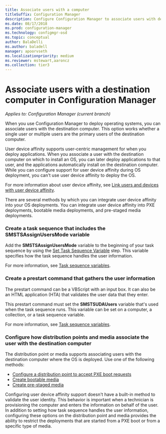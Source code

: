 ```yaml
---
title: Associate users with a computer
titleSuffix: Configuration Manager
description: Configure Configuration Manager to associate users with destination computers when deploying operating systems.
ms.date: 08/17/2018
ms.prod: configuration-manager
ms.technology: configmgr-osd
ms.topic: conceptual
author: BalaDelli
ms.author: baladell
manager: apoorvseth
ms.localizationpriority: medium
ms.reviewer: mstewart,aaroncz 
ms.collection: tier3
---
```


# Associate users with a destination computer in Configuration Manager

*Applies to: Configuration Manager (current branch)*

When you use Configuration Manager to deploy operating systems, you can associate users with the destination computer. This option works whether a single user or multiple users are the primary users of the destination computer.  

User device affinity supports user-centric management for when you deploy applications. When you associate a user with the destination computer on which to install an OS, you can later deploy applications to that user, and the applications automatically install on the destination computer. While you can configure support for user device affinity during OS deployment, you can't use user device affinity to deploy the OS.  

For more information about user device affinity, see [Link users and devices with user device affinity](../../apps/deploy-use/link-users-and-devices-with-user-device-affinity.md).  

There are several methods by which you can integrate user device affinity into your OS deployments. You can integrate user device affinity into PXE deployments, bootable media deployments, and pre-staged media deployments.  


### Create a task sequence that includes the **SMSTSAssignUsersMode** variable

Add the **SMSTSAssignUsersMode** variable to the beginning of your task sequence by using the [Set Task Sequence Variable](../understand/task-sequence-steps.md#BKMK_SetTaskSequenceVariable) step. This variable specifies how the task sequence handles the user information.

For more information, see [Task sequence variables](../understand/task-sequence-variables.md#SMSTSAssignUsersMode).


### Create a prestart command that gathers the user information

The prestart command can be a VBScript with an input box. It can also be an HTML application (HTA) that validates the user data that they enter. 

This prestart command must set the **SMSTSUDAUsers** variable that's used when the task sequence runs. This variable can be set on a computer, a collection, or a task sequence variable.

For more information, see [Task sequence variables](../understand/task-sequence-variables.md#SMSTSUDAUsers).


### Configure how distribution points and media associate the user with the destination computer

The distribution point or media supports associating users with the destination computer where the OS is deployed. Use one of the following methods: 

- [Configure a distribution point to accept PXE boot requests](prepare-site-system-roles-for-operating-system-deployments.md#configuring-distribution-points-to-accept-pxe-requests)  
- [Create bootable media](../deploy-use/create-bootable-media.md)  
- [Create pre-staged media](../deploy-use/create-prestaged-media.md)  


Configuring user device affinity support doesn't have a built-in method to validate the user identity. This behavior is important when a technician is provisioning the computer and enters the information on behalf of the user. In addition to setting how task sequence handles the user information, configuring these options on the distribution point and media provides the ability to restrict the deployments that are started from a PXE boot or from a specific type of media.
